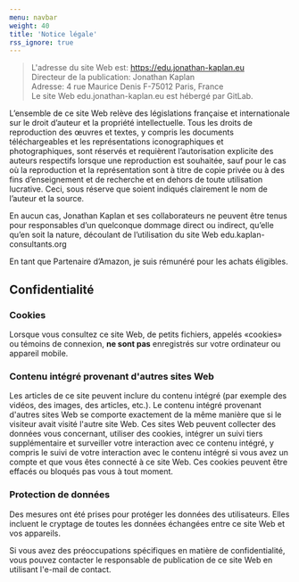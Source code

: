 ```yaml
---
menu: navbar
weight: 40
title: 'Notice légale'
rss_ignore: true
---
```

>L'adresse du site Web est: https://edu.jonathan-kaplan.eu  
>Directeur de la publication: Jonathan Kaplan  
>Adresse: 4 rue Maurice Denis F-75012 Paris, France  
>Le site Web edu.jonathan-kaplan.eu est hébergé par GitLab.

L’ensemble de ce site Web relève des législations française et internationale sur le droit d’auteur et la propriété intellectuelle. Tous les droits de reproduction des œuvres et textes, y compris les documents téléchargeables et les représentations iconographiques et photographiques, sont réservés et requièrent l’autorisation explicite des auteurs respectifs lorsque une reproduction est souhaitée, sauf pour le cas où la reproduction et la représentation sont à titre de copie privée ou à des fins d’enseignement et de recherche et en dehors de toute utilisation lucrative. Ceci, sous réserve que soient indiqués clairement le nom de l’auteur et la source.

En aucun cas, Jonathan Kaplan et ses collaborateurs ne peuvent être tenus pour responsables d’un quelconque dommage direct ou indirect, qu’elle qu’en soit la nature, découlant de l’utilisation du site Web edu.kaplan-consultants.org

En tant que Partenaire d’Amazon, je suis rémunéré pour les achats éligibles.

## Confidentialité
### Cookies
Lorsque vous consultez ce site Web, de petits fichiers, appelés «cookies» ou témoins de connexion, **ne sont pas** enregistrés sur votre ordinateur ou appareil mobile.

### Contenu intégré provenant d'autres sites Web
Les articles de ce site peuvent inclure du contenu intégré (par exemple des vidéos, des images, des articles, etc.). Le contenu intégré provenant d'autres sites Web se comporte exactement de la même manière que si le visiteur avait visité l'autre site Web. Ces sites Web peuvent collecter des données vous concernant, utiliser des cookies, intégrer un suivi tiers supplémentaire et surveiller votre interaction avec ce contenu intégré, y compris le suivi de votre interaction avec le contenu intégré si vous avez un compte et que vous êtes connecté à ce site Web. Ces cookies peuvent être effacés ou bloqués pas vous à tout moment.

### Protection de données
Des mesures ont été prises pour protéger les données des utilisateurs. Elles incluent le cryptage de toutes les données échangées entre ce site Web et vos appareils.

Si vous avez des préoccupations spécifiques en matière de confidentialité, vous pouvez contacter le responsable de publication de ce site Web en utilisant l'e-mail de contact.
